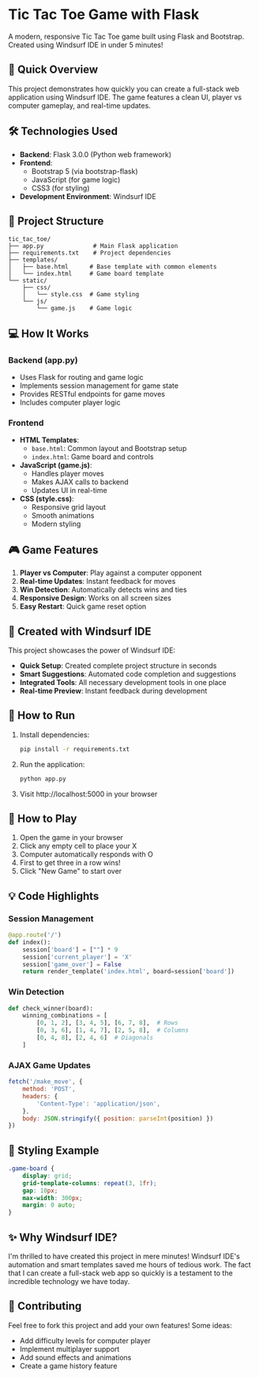 # Tic Tac Toe Game with Flask

A modern, responsive Tic Tac Toe game built using Flask and Bootstrap. Created using Windsurf IDE in under 5 minutes!

## 🚀 Quick Overview

This project demonstrates how quickly you can create a full-stack web application using Windsurf IDE. The game features a clean UI, player vs computer gameplay, and real-time updates.

## 🛠️ Technologies Used

- **Backend**: Flask 3.0.0 (Python web framework)
- **Frontend**: 
  - Bootstrap 5 (via bootstrap-flask)
  - JavaScript (for game logic)
  - CSS3 (for styling)
- **Development Environment**: Windsurf IDE

## 📁 Project Structure

```
tic_tac_toe/
├── app.py              # Main Flask application
├── requirements.txt    # Project dependencies
├── templates/
│   ├── base.html      # Base template with common elements
│   └── index.html     # Game board template
└── static/
    ├── css/
    │   └── style.css  # Game styling
    └── js/
        └── game.js    # Game logic
```

## 💻 How It Works

### Backend (app.py)
- Uses Flask for routing and game logic
- Implements session management for game state
- Provides RESTful endpoints for game moves
- Includes computer player logic

### Frontend
- **HTML Templates**:
  - `base.html`: Common layout and Bootstrap setup
  - `index.html`: Game board and controls
- **JavaScript (game.js)**:
  - Handles player moves
  - Makes AJAX calls to backend
  - Updates UI in real-time
- **CSS (style.css)**:
  - Responsive grid layout
  - Smooth animations
  - Modern styling

## 🎮 Game Features

1. **Player vs Computer**: Play against a computer opponent
2. **Real-time Updates**: Instant feedback for moves
3. **Win Detection**: Automatically detects wins and ties
4. **Responsive Design**: Works on all screen sizes
5. **Easy Restart**: Quick game reset option

## 🌟 Created with Windsurf IDE

This project showcases the power of Windsurf IDE:
- **Quick Setup**: Created complete project structure in seconds
- **Smart Suggestions**: Automated code completion and suggestions
- **Integrated Tools**: All necessary development tools in one place
- **Real-time Preview**: Instant feedback during development

## 🚀 How to Run

1. Install dependencies:
   ```bash
   pip install -r requirements.txt
   ```

2. Run the application:
   ```bash
   python app.py
   ```

3. Visit http://localhost:5000 in your browser

## 🎯 How to Play

1. Open the game in your browser
2. Click any empty cell to place your X
3. Computer automatically responds with O
4. First to get three in a row wins!
5. Click "New Game" to start over

## 💡 Code Highlights

### Session Management
```python
@app.route('/')
def index():
    session['board'] = [""] * 9
    session['current_player'] = 'X'
    session['game_over'] = False
    return render_template('index.html', board=session['board'])
```

### Win Detection
```python
def check_winner(board):
    winning_combinations = [
        [0, 1, 2], [3, 4, 5], [6, 7, 8],  # Rows
        [0, 3, 6], [1, 4, 7], [2, 5, 8],  # Columns
        [0, 4, 8], [2, 4, 6]  # Diagonals
    ]
```

### AJAX Game Updates
```javascript
fetch('/make_move', {
    method: 'POST',
    headers: {
        'Content-Type': 'application/json',
    },
    body: JSON.stringify({ position: parseInt(position) })
})
```

## 🎨 Styling Example
```css
.game-board {
    display: grid;
    grid-template-columns: repeat(3, 1fr);
    gap: 10px;
    max-width: 300px;
    margin: 0 auto;
}
```

## ✨ Why Windsurf IDE?

I'm thrilled to have created this project in mere minutes! Windsurf IDE's automation and smart templates saved me hours of tedious work. The fact that I can create a full-stack web app so quickly is a testament to the incredible technology we have today.

## 🤝 Contributing

Feel free to fork this project and add your own features! Some ideas:
- Add difficulty levels for computer player
- Implement multiplayer support
- Add sound effects and animations
- Create a game history feature
